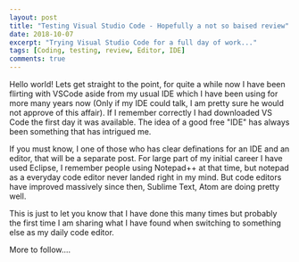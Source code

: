 ```yaml
---
layout: post
title: "Testing Visual Studio Code - Hopefully a not so baised review"
date: 2018-10-07
excerpt: "Trying Visual Studio Code for a full day of work..."
tags: [Coding, testing, review, Editor, IDE]
comments: true
---
```


Hello world! Lets get straight to the point, for quite a while now I have been flirting with VSCode aside from my usual IDE which I have been using for more many years now (Only if my IDE could talk, I am pretty sure he would not approve of this affair). If I remember correctly I had downloaded VS Code the first day it was available. The idea of a good free "IDE" has always been something that has intrigued me.

If you must know, I one of those who has clear definations for an IDE and an editor, that will be a separate post. For large part of my initial career I have used Eclipse, I remember people using Notepad++ at that time, but notepad as a everyday code editor never landed right in my mind. But code editors have improved massively since then, Sublime Text, Atom are doing pretty well.

This is just to let you know that I have done this many times but probably the first time I am sharing what I have found when switching to something else as my daily code editor.

More to follow....
